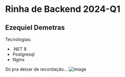 # Rinha de Backend 2024-Q1

## Ezequiel Demetras

Tecnologias:

* .NET 8
* Postgresql 
* Nginx

Só pra deixar de recordação...
![image](https://github.com/NormanFrieman/ClicBank/assets/25068134/e79bf52f-3fa8-467a-87c0-9d33996e1ef7)
